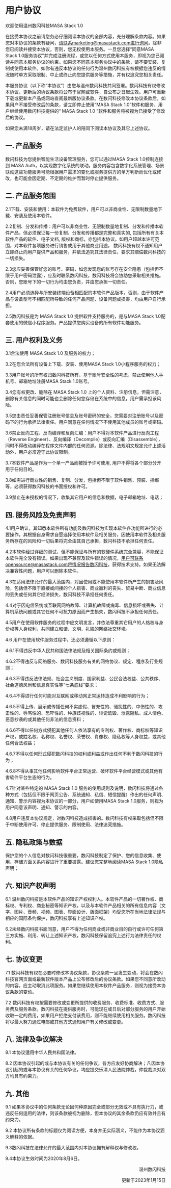 # 用户协议

欢迎使用温州数闪科技MASA Stack 1.0

在接受本协议之前请您务必仔细阅读本协议的全部内容，充分理解条款内容。如果您对本协议的条款有疑问，请联系marketing@masastack.com进行询问。除非您已阅读并接受本协议，否则，您无权使用本服务。一旦您选择“同意MASA Stack 1.0服务协议”并完成注册流程，或您以任何方式使用本服务，即视为您已阅读并同意本服务协议的约束。如果您不同意本服务协议中的条款，请不要安装、复制或使用本软件。如你有违反本协议的任何行为温州数闪科技有权根据您违反的情况随时单方采取限制、中止或终止向您提供服务等措施，并有权追究您相关责任。

本服务协议（以下称“本协议”）由您与温州数闪科技共同签署。数闪科技有权修改本协议，更新后的协议条款将公布于官网或软件，自公布之日起生效。用户可重新下载或更新本产品或网站查阅最新版协议条款。在数闪科技修改本协议条款后，如果用户不接受修改后的条款，请立即停止使用“MASA Stack 1.0”软件和服务，用户继续使用数闪科技提供的“ MASA Stack 1.0 ”软件和服务将被视为已接受了修改后的协议。

如果您未满18周岁，请在法定监护人的陪同下阅读本协议及其它上述协议。

## 一. 产品服务

数闪科技为您提供智能生活设备管理服务，您可以通过MASA Stack 1.0控制连接到 MASA Auth，以实现数字化系统的联动。服务内容包含数字化系统管理、场景联动这些功能服务可能根据用户需求的变化或服务提供方的单方判断而优化或修改，也可能会因定期、不定期的维护而暂时停止提供服务。

## 二. 产品服务范围

2.1下载、安装和使用：本软件为免费软件，用户可以非商业性、无限制数量地下载、安装及使用本软件。

2.2复制、分发和传播：用户可以非商业性、无限制数量地复制、分发和传播本软件产品。但必须保证每一份复制、分发和传播都是完整和真实的, 包括所有有关本软件产品的软件、电子文档, 版权和商标，亦包括本协议。如用户超越本许可范围，对本软件各项服务进行销售或用于其他商业用途， 数闪科技有权不通知用户立即终止向用户提供产品和服务，并依法追究其法律责任，要求其赔偿数闪科技的一切损失。

2.3您应妥善保管好您的账号、密码，如您发现您的账号存在安全隐患（包括但不限于用户密码泄露），应及时联系数闪科技，数闪科技将会协助您采取相关措施。否则，您账号下的一切行为均由您负责，并由您承担一切责任。

2.4用户必须选择与所安装终端设备相匹配的本软件产品版本，否则，由于软件产品与设备型号不相匹配所导致的任何产品问题、设备问题或损害，均由用户自行承担。

2.5数闪科技是为 MASA Stack 1.0 提供软件支持服务的，是与MASA Stack 1.0配套使用的微信小程序服务。产品提供您购买设备的所有软件功能服务。

## 三. 用户权利及义务
3.1合法使用 MASA Stack 1.0 及服务的权力；

3.2在您合法所有设备上下载、安装、使用MASA Stack 1.0小程序服务的权力；

3.3用户账号的所有权归数闪科技所有，基于账号安全性的考虑，禁止使用他人手机号、邮箱地址注册MASA Stack 1.0账号。

3.4您有权更改、删除在 MASA Stack 1.0 上的个人资料、注册信息，但需注意，删除有关信息的同时可能也会删除任何您存储在系统中的信息，用户需承担该风险。

3.5您由责任妥善保管注册账号信息及账号密码的安全，您需要对注册账号以及密码下的行为承担法律责任。用户同意在任何情况下不使用其他成员的账号或密码。

3.6禁止反向工程、反向编译和反向汇编：用户不得对本软件产品进行反向工程（Reverse Engineer）、反向编译（Decompile）或反向汇编（Disassemble），同时不得改动编译在程序文件内部的任何资源。除法律、法规明文规定允许上述活动外，用户必须遵守此协议限制。

3.7本软件产品是作为一个单一产品而被授予许可使用, 用户不得将各个部分分开用于任何目的。

3.8如需进行商业性的销售、复制、分发，包括但不限于软件销售、预装、捆绑等，必须获得数闪科技的书面授权和许可。

3.9禁止在未授权的情况下，收集其它用户的信息和数据，电子邮箱地址、电话；

## 四. 服务风险及免责声明

4.1用户确认，其知悉本软件所有功能及数闪科技为实现本软件各功能所进行的必要操作，其根据自身需求自愿选择使用本软件及相关服务，因使用本软件及相关服务所存在的风险和一切后果将完全由其自己承担，数闪科技不承担任何责任。

4.2本软件经过详细的测试，但不能保证与所有的软硬件系统完全兼容，不能保证本软件完全没有错误。如果出现不兼容及软件错误的情况，用户可联系opensource@masastack.com将情况报告数闪科技，获得技术支持。如果无法解决兼容性问题，用户可以删除本软件。

4.3在适用法律允许的最大范围内，对因使用或不能使用本软件所产生的损害及风险，包括但不限于直接或间接的个人损害、商业赢利的丧失、贸易中断、商业信息的丢失或任何其它经济损失，数闪科技不承担任何责任。

4.4对于因电信系统或互联网网络故障、计算机故障或病毒、信息损坏或丢失、计算机系统问题或其它任何不可抗力原因而产生损失，数闪科技不承担任何责任。

4.5用户在使用软件服务的过程中应文明发言，并依法尊重其它用户的人格权与身份权等人身权利，共同建立和谐、文明、礼貌的网络社交环境。

4.6 用户在使用软件服务过程中，还必须遵循以下原则：

4.6.1不得违反中华人民共和国法律法规及相关国际条约或规则；

4.6.2不得违反与网络服务、数闪科技服务有关的网络协议、规定、程序及行业规则；

4.6.3不得违反法律法规、社会主义制度、国家利益、公民合法权益、公共秩序、社会道德风尚和信息真实性等“七条底线”要求；

4.6.4不得进行任何可能对互联网或移动网正常运转造成不利影响的行为；

4.6.5不得上传、展示或传播任何不实虚假、冒充性的、骚扰性的、中伤性的、攻击性的、辱骂性的、恐吓性的、种族歧视性的、诽谤诋毁、泄露隐私、成人情色、恶意抄袭的或其他任何非法的信息资料；

4.6.6不得以任何方式侵犯其他任何人依法享有的专利权、著作权、商标权等知识产权，或姓名权、名称权、名誉权、荣誉权、肖像权、隐私权等人身权益，或其他任何合法权益；

4.6.7不得以任何形式侵犯数闪科技的权利或利益或作出任何不利于数闪科技的行为；

4.6.8不得从事其他任何影响软件平台正常运营、破坏软件平台经营模式或其他有害软件平台生态的行为。

4.7针对某些特定的 MASA Stack 1.0 服务的使用规则及说明，数闪科技将通过各种方式（包括但不限于网页公告、系统通知、私信、短信提醒）作出的任何声明、通知、警示内容视为本协议的一部分，用户如使用MASA Stack 1.0服务，则视为用户同意该声明、通知、警示的内容。

4.8用户违反本协议规定，对数闪科技造成损害的。数闪科技有权采取包括但不限于中断使用许可、停止提供服务、限制使用、法律追究措施。

## 五. 隐私政策与数据

保护您的个人信息对数闪科技很重要，数闪科技制定了保护、您的信息收集、使用、存储方面关系内容进行了重要披露。建议您完整地阅读MASA Stack 1.0隐私声明；

## 六. 知识产权声明

6.1 温州数闪科技是本软件产品的知识产权权利人。本软件产品的一切著作权、商标权、专利权、商业秘密等知识产权，以及与本软件产品相关的所有信息内容（文字、图片、音频、视频、图表、界面设计、版面框架）均受您所在当地法律法规与相应的国际条约保护，数闪科技享有上述知识产权。

6.2未经数闪科技书面同意，用户不得为任何商业或非商业目的自行或许可任何第三方实施、利用、转让上述知识产权，数闪科技保留追究上述行为法律责任的权利。

## 七. 协议变更

7.1 数闪科技有权在必要时修改本协议条款，协议条款一旦发生变动，将会在数闪科技官网页面或最新软件版本产品上公布修改后的协议条款。如果您不同意所改动的内容，应主动取消此项服务。如果您继续使用本软件产品服务，则视为接受本协议条款的变动。

7.2 数闪科技有权按需要修改或变更所提供的收费服务、收费标准、收费方式、服务费及服务条款。数闪科技在提供服务时，可能现在或日后对部分服务的用户开始收取一定的费用，如果用户拒绝支付该费用，则不能继续使用相关服务。数闪科技将尽最大努力通过电邮或其他方式通知用户有关修改或变更。

## 八. 法律及争议解决

8.1 本协议适用中华人民共和国法律。

8.2 因本协议引起的或与本协议有关的任何争议，各方应友好协商解决；凡因本协议引起的或与本协议有关的任何争议，均应提交乐清人民法院仲裁，仲裁裁决对双方均具有约束力。

## 九. 其他

9.1 如果本协议中的任何条款无论因何种原因完全或部分无效或不具有执行力，或违反任何适用的法律，则该条款被视为删除，但本协议的其余条款仍应有效并且有约束力。

9.2 本协议所有条款的标题仅为阅读方便，本身并无实际涵义，不能作为本协议涵义解释的依据。

9.3数闪科技在法律允许的最大范围内对本协议拥有解释权与修改权。

9.4本协议生效时间为2020年8月6日。

<p style="text-align:right">温州数闪科技</p>
<p style="text-align:right">更新于2023年1月15日</p>
